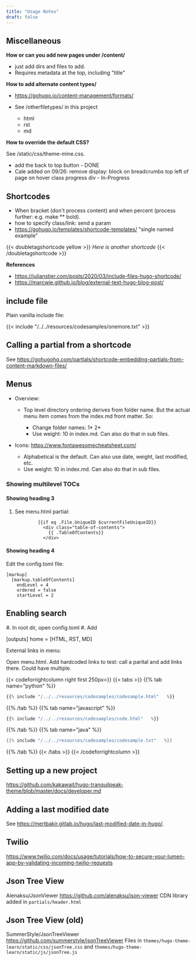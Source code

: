 ```yaml
---
title: "Usage Notes"
draft: false
---
```


## Miscellaneous

**How or can you add new pages under /content/**

- just add dirs and files to add.
- Requires metadata at the top, including "title"

**How to add alternate content types/**

- https://gohugo.io/content-management/formats/
- See /otherfiletypes/ in this project

  - html
  - rst
  - md

**How to override the default CSS?**

See /static/css/theme-mine.css.

- add the back to top button - DONE
- Cale added on 09/26: remove display: block on breadcrumbs top left of page on hover class progress div - In-Progress

## Shortcodes

- When bracket (don't process content) and when percent (process further: e.g. make \*\* bold).
- how to specify class/link: send a param
- https://gohugo.io/templates/shortcode-templates/ "single named example"

{{< doubletagshortcode yellow >}}
_Here is another shortcode_
{{< /doubletagshortcode >}}

**References**

- https://julianstier.com/posts/2020/03/include-files-hugo-shortcode/
- https://marcwie.github.io/blog/external-text-hugo-blog-post/

## include file

Plain vanilla include file:

{{< include "/../../resources/codesamples/onemore.txt" >}}

## Calling a partial from a shortcode

See https://gohugohq.com/partials/shortcode-embedding-partials-from-content-markdown-files/

## Menus

- Overview:

  - Top level directory ordering derives from folder name. But the actual menu item comes from the index.md front matter. So:

    - Change folder names: 1* 2*
    - Use weight: 10 in index.md. Can also do that in sub files.

- Icons: https://www.fontawesomecheatsheet.com/
  - Alphabetical is the default. Can also use date, weight, last modified, etc.
  - Use weight: 10 in index.md. Can also do that in sub files.

### Showing multilevel TOCs

#### Showing heading 3

1. See menu.html partial:

```
            {{if eq .File.UniqueID $currentFileUniqueID}}
              <div class="table-of-contents">
                {{ .TableOfContents}}
              </div>
```

#### Showing heading 4

Edit the config.toml file:

```
[markup]
  [markup.tableOfContents]
    endLevel = 4
    ordered = false
    startLevel = 2
```

## Enabling search

#. In root dir, open config.toml
#. Add

[outputs]
home = [HTML, RST, MD]

External links in menu:

Open menu.html.
Add hardcoded links
to test: call a parital and add links there. Could have multiple.

{{< codeforrightcolumn right first 250px>}}
{{< tabs >}}
{{% tab name="python" %}}

```python
{{% include "/../../resources/codesamples/codesample.html"   %}}
```

{{% /tab %}}
{{% tab name="javascript" %}}

```javascript
{{% include "/../../resources/codesamples/code.html"   %}}
```

{{% /tab %}}
{{% tab name="java" %}}

```java
{{% include "/../../resources/codesamples/codesample.txt"   %}}
```

{{% /tab %}}
{{< /tabs >}}
{{< /codeforrightcolumn >}}

## Setting up a new project

https://github.com/kakawait/hugo-tranquilpeak-theme/blob/master/docs/developer.md

## Adding a last modified date

See https://mertbakir.gitlab.io/hugo/last-modified-date-in-hugo/.

## Twilio

https://www.twilio.com/docs/usage/tutorials/how-to-secure-your-lumen-app-by-validating-incoming-twilio-requests

## Json Tree View

Alenaksu/JsonViewer
https://github.com/alenaksu/json-viewer
CDN library added in `partials/header.html`

## Json Tree View (old)

SummerStyle/JsonTreeViewer
https://github.com/summerstyle/jsonTreeViewer
Files in `themes/hugo-theme-learn/static/css/jsonTree.css` and `themes/hugo-theme-learn/static/js/jsonTree.js`
